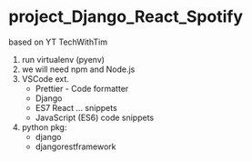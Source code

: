 # project_Django_React_Spotify

based on YT TechWithTim

1. run virtualenv (pyenv)
2. we will need npm and Node.js
3. VSCode ext.
    - Prettier - Code formatter
    - Django
    - ES7 React ... snippets
    - JavaScript (ES6) code snippets
4. python pkg:
    - django
    - djangorestframework
